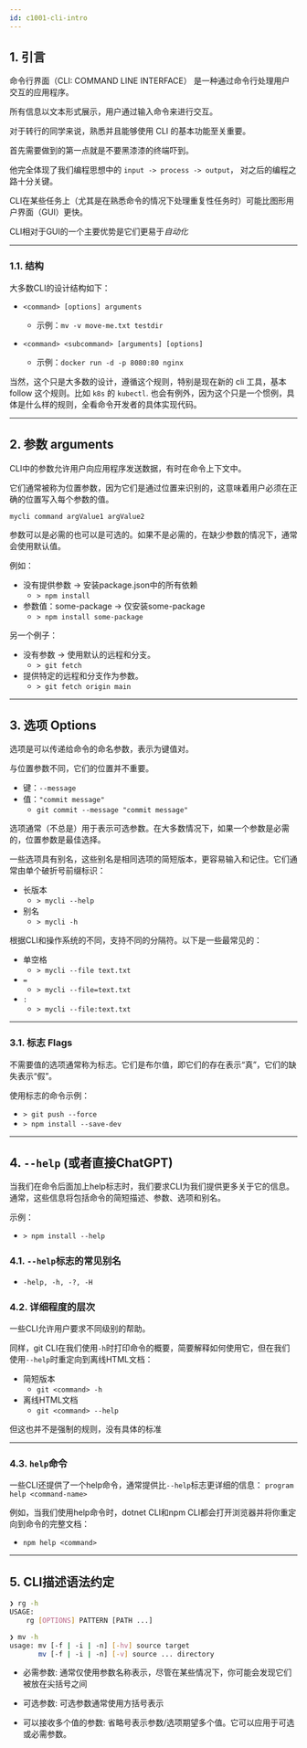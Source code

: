 ```yaml
---
id: c1001-cli-intro
---
```


## 1. 引言
命令行界面（CLI: COMMAND LINE INTERFACE） 是一种通过命令行处理用户交互的应用程序。

所有信息以文本形式展示，用户通过输入命令来进行交互。

对于转行的同学来说，熟悉并且能够使用 CLI 的基本功能至关重要。

首先需要做到的第一点就是不要黑漆漆的终端吓到。

他完全体现了我们编程思想中的 `input -> process -> output`， 对之后的编程之路十分关键。

CLI在某些任务上（尤其是在熟悉命令的情况下处理重复性任务时）可能比图形用户界面（GUI）更快。

CLI相对于GUI的一个主要优势是它们更易于*自动化*

---
### 1.1. 结构
大多数CLI的设计结构如下：

- `<command> [options] arguments`
  - 示例：`mv -v move-me.txt testdir`

- `<command> <subcommand> [arguments] [options]`
  - 示例：`docker run -d -p 8080:80 nginx`

当然，这个只是大多数的设计，遵循这个规则，特别是现在新的 cli 工具，基本 follow 这个规则。比如 `k8s` 的 `kubectl`. 也会有例外，因为这个只是一个惯例，具体是什么样的规则，全看命令开发者的具体实现代码。


---
## 2. 参数 arguments

CLI中的参数允许用户向应用程序发送数据，有时在命令上下文中。

它们通常被称为位置参数，因为它们是通过位置来识别的，这意味着用户必须在正确的位置写入每个参数的值。

`mycli command argValue1 argValue2`

参数可以是必需的也可以是可选的。如果不是必需的，在缺少参数的情况下，通常会使用默认值。

例如：
- 没有提供参数 -> 安装package.json中的所有依赖
  - `> npm install`
- 参数值：some-package -> 仅安装some-package
  - `> npm install some-package`

另一个例子：
- 没有参数 -> 使用默认的远程和分支。
  - `> git fetch`
- 提供特定的远程和分支作为参数。
  - `> git fetch origin main`


---

## 3. 选项 Options

选项是可以传递给命令的命名参数，表示为键值对。

与位置参数不同，它们的位置并不重要。

- 键：`--message` 
- 值：`"commit message"`
  - `git commit --message "commit message"`

选项通常（不总是）用于表示可选参数。在大多数情况下，如果一个参数是必需的，位置参数是最佳选择。

一些选项具有别名，这些别名是相同选项的简短版本，更容易输入和记住。它们通常由单个破折号前缀标识：
- 长版本
  - `> mycli --help`
- 别名
  - `> mycli -h`

根据CLI和操作系统的不同，支持不同的分隔符。以下是一些最常见的：

- 单空格
  - `> mycli --file text.txt`
- `=`
  - `> mycli --file=text.txt`
- `:`
  - `> mycli --file:text.txt`


---

### 3.1. 标志 Flags

不需要值的选项通常称为标志。它们是布尔值，即它们的存在表示“真”，它们的缺失表示“假”。

使用标志的命令示例：
- `> git push --force`
- `> npm install --save-dev`


---

## 4. `--help` (或者直接ChatGPT)

当我们在命令后面加上help标志时，我们要求CLI为我们提供更多关于它的信息。通常，这些信息将包括命令的简短描述、参数、选项和别名。

示例：
- `> npm install --help`

### 4.1. `--help`标志的常见别名

- `-help, -h, -?, -H`

### 4.2. 详细程度的层次

一些CLI允许用户要求不同级别的帮助。

同样，git CLI在我们使用`-h`时打印命令的概要，简要解释如何使用它，但在我们使用`--help`时重定向到离线HTML文档：
- 简短版本
  - `git <command> -h`
- 离线HTML文档
  - `git <command> --help`

但这也并不是强制的规则，没有具体的标准

---

### 4.3. `help`命令

一些CLI还提供了一个help命令，通常提供比`--help`标志更详细的信息：
`program help <command-name>`

例如，当我们使用help命令时，dotnet CLI和npm CLI都会打开浏览器并将你重定向到命令的完整文档：
- `npm help <command>`


---

## 5. CLI描述语法约定

```sh
❯ rg -h
USAGE:
    rg [OPTIONS] PATTERN [PATH ...]

❯ mv -h
usage: mv [-f | -i | -n] [-hv] source target
       mv [-f | -i | -n] [-v] source ... directory
```

- 必需参数: 通常仅使用参数名称表示，尽管在某些情况下，你可能会发现它们被放在尖括号之间

- 可选参数: 可选参数通常使用方括号表示

- 可以接收多个值的参数: 省略号表示参数/选项期望多个值。它可以应用于可选或必需参数。


